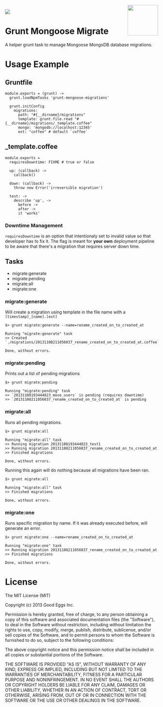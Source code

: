 <img src="http://gruntjs.com/img/grunt-logo.png" width="100" align="right"/>

<a href="https://david-dm.org/goodeggs/grunt-mongoose-migrate" title="Dependency status"><img src="https://david-dm.org/goodeggs/grunt-mongoose-migrate.png"/></a>

# Grunt Mongoose Migrate

A helper grunt task to manage Mongoose MongoDB database migrations.

# Usage Example

## Gruntfile

    module.exports = (grunt) ->
      grunt.loadNpmTasks 'grunt-mongoose-migrations'

      grunt.initConfig
        migrations:
          path: "#{__dirname}/migrations"
          template: grunt.file.read "#{__dirname}/migrations/_template.coffee"
          mongo: 'mongodb://localhost:12345'
          ext: "coffee" # default `coffee`

## _template.coffee

    module.exports =          
      requiresDowntime: FIXME # true or false

      up: (callback) ->
        callback()

      down: (callback) ->
        throw new Error('irreversible migration')

      test: ->
        describe 'up', ->
          before ->
          after ->
          it 'works'

### Downtime Management

`requiresDowntime` is an option that intentionaly set to invalid value so that developer has to fix it. The flag is meant for **your own** deployment pipeline to be aware that there's a migration that requires server down time.

## Tasks

* migrate:generate
* migrate:pending
* migrate:all
* migrate:one

### migrate:generate

Will create a migration using template in the file name with a `[timestamp]_[name].[ext]`

    $> grunt migrate:generate --name=rename_created_on_to_created_at
    
    Running "migrate:generate" task
    >> Created `./migrations/20131108211056037_rename_created_on_to_created_at.coffee`

    Done, without errors.
    
### migrate:pending

Prints out a list of pending migrations 

    $> grunt migrate:pending
    
    Running "migrate:pending" task
    >> `20131108193444023_move_users` is pending (requires downtime)
    >> `20131108211056037_rename_created_on_to_created_at` is pending
    

### migrate:all

Runs all pending migrations.

    $> grunt migrate:all
    
    Running "migrate:all" task
    >> Running migration 20131108193444023_test1
    >> Running migration 20131108211056037_rename_created_on_to_created_at
    >> Finished migrations

    Done, without errors.

Running this again will do nothing because all migrations have been ran.

    $> grunt migrate:all
    
    Running "migrate:all" task
    >> Finished migrations

    Done, without errors.

### migrate:one

Runs specific migration by name. If it was already executed before, will generate an error.

    $> grunt migrate:one --name=rename_created_on_to_created_at
    
    Running "migrate:one" task
    >> Running migration 20131108211056037_rename_created_on_to_created_at
    >> Finished migrations

    Done, without errors.

# License

The MIT License (MIT)

Copyright (c) 2013 Good Eggs Inc.

Permission is hereby granted, free of charge, to any person obtaining a copy
of this software and associated documentation files (the "Software"), to deal
in the Software without restriction, including without limitation the rights
to use, copy, modify, merge, publish, distribute, sublicense, and/or sell
copies of the Software, and to permit persons to whom the Software is
furnished to do so, subject to the following conditions:

The above copyright notice and this permission notice shall be included in
all copies or substantial portions of the Software.

THE SOFTWARE IS PROVIDED "AS IS", WITHOUT WARRANTY OF ANY KIND, EXPRESS OR
IMPLIED, INCLUDING BUT NOT LIMITED TO THE WARRANTIES OF MERCHANTABILITY,
FITNESS FOR A PARTICULAR PURPOSE AND NONINFRINGEMENT. IN NO EVENT SHALL THE
AUTHORS OR COPYRIGHT HOLDERS BE LIABLE FOR ANY CLAIM, DAMAGES OR OTHER
LIABILITY, WHETHER IN AN ACTION OF CONTRACT, TORT OR OTHERWISE, ARISING FROM,
OUT OF OR IN CONNECTION WITH THE SOFTWARE OR THE USE OR OTHER DEALINGS IN
THE SOFTWARE.
